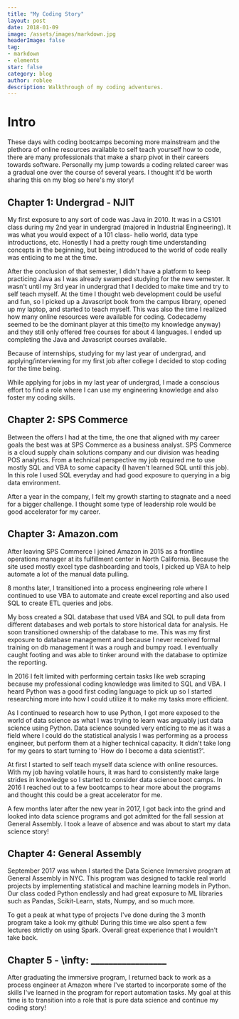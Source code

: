 ```yaml
---
title: "My Coding Story"
layout: post
date: 2018-01-09
image: /assets/images/markdown.jpg
headerImage: false
tag:
- markdown
- elements
star: false
category: blog
author: roblee
description: Walkthrough of my coding adventures.
---
```


# Intro

These days with coding bootcamps becoming more mainstream and the plethora of online resources available to self teach yourself how to code, there are many professionals that make a sharp pivot in their careers towards software. Personally my jump towards a coding related career was a gradual one over the course of several years. I thought it'd be worth sharing this on my blog so here's my story!

## Chapter 1: Undergrad - NJIT
My first exposure to any sort of code was Java in 2010. It was in a CS101 class during my 2nd year in undergrad (majored in Industrial Engineering). It was what you would expect of a 101 class- hello world, data type introductions, etc. Honestly I had a pretty rough time understanding concepts in the beginning, but being introduced to the world of code really was enticing to me at the time.

After the conclusion of that semester, I didn't have a platform to keep practicing Java as I was already swamped studying for the new semester. It wasn't until my 3rd year in undergrad that I decided to make time and try to self teach myself. At the time I thought web development could be useful and fun, so I picked up a Javascript book from the campus library, opened up my laptop, and started to teach myself. This was also the time I realized how many online resources were available for coding. Codecademy seemed to be the dominant player at this time(to my knowledge anyway) and they still only offered free courses for about 4 languages. I ended up completing the Java and Javascript courses available.

Because of internships, studying for my last year of undergrad, and applying/interviewing for my first job after college I decided to stop coding for the time being.

While applying for jobs in my last year of undergrad, I made a conscious effort to find a role where I can use my engineering knowledge and also foster my coding skills.

## Chapter 2: SPS Commerce
Between the offers I had at the time, the one that aligned with my career goals the best was at SPS Commerce as a business analyst. SPS Commerce is a cloud supply chain solutions company and our division was heading POS analytics. From a technical perspective my job required me to use mostly SQL and VBA to some capacity (I haven't learned SQL until this job). In this role I used SQL everyday and had good exposure to querying in a big data environment.

After a year in the company, I felt my growth starting to stagnate and a need for a bigger challenge. I thought some type of leadership role would be good accelerator for my career.

## Chapter 3: Amazon.com
After leaving SPS Commerce I joined Amazon in 2015 as a frontline operations manager at its fulfillment center in North California. Because the site used mostly excel type dashboarding and tools, I picked up VBA to help automate a lot of the manual data pulling.

8 months later, I transitioned into a process engineering role where I continued to use VBA to automate and create excel reporting and also used SQL to create ETL queries and jobs.

My boss created a SQL database that used VBA and SQL to pull data from different databases and web portals to store historical data for analysis. He soon transitioned ownership of the database to me. This was my first exposure to database management and because I never received formal training on db management it was a rough and bumpy road. I eventually caught footing and was able to tinker around with the database to optimize the reporting.

In 2016 I felt limited with performing certain tasks like web scraping because my professional coding knowledge was limited to SQL and VBA. I heard Python was a good first coding language to pick up so I started researching more into how I could utilize it to make my tasks more efficient.

As I continued to research how to use Python, I got more exposed to the world of data science as what I was trying to learn was arguably just data science using Python. Data science sounded very enticing to me as it was a field where I could do the statistical analysis I was performing as a process engineer, but perform them at a higher technical capacity. It didn't take long for my gears to start turning to 'How do I become a data scientist?'.

At first I started to self teach myself data science with online resources. With my job having volatile hours, it was hard to consistently make large strides in knowledge so I started to consider data science boot camps. In 2016 I reached out to a few bootcamps to hear more about the programs and thought this could be a great accelerator for me.

A few months later after the new year in 2017, I got back into the grind and looked into data science programs and got admitted for the fall session at General Assembly. I took a leave of absence and was about to start my data science story!

## Chapter 4: General Assembly
September 2017 was when I started the Data Science Immersive program at General Assembly in NYC. This program was designed to tackle real world projects by implementing statistical and machine learning models in Python. Our class coded Python endlessly and had great exposure to ML libraries such as Pandas, Scikit-Learn, stats, Numpy, and so much more.

To get a peak at what type of projects I've done during the 3 month program take a look my github! During this time we also spent a few lectures strictly on using Spark. Overall great experience that I wouldn't take back.

## Chapter 5 - \infty: _________________
After graduating the immersive program, I returned back to work as a process engineer at Amazon where I've started to incorporate some of the skills I've learned in the program for report automation tasks. My goal at this time is to transition into a role that is pure data science and continue my coding story!
